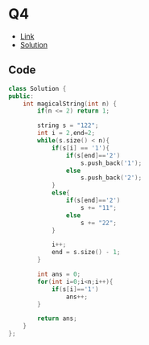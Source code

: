 # Q4

- [Link](https://leetcode.com/problems/magical-string/)
- [Solution](https://leetcode.com/problems/magical-string/submissions/878756863/)

## Code

```cpp
class Solution {
public:
    int magicalString(int n) {
        if(n <= 2) return 1;

        string s = "122";
        int i = 2,end=2;
        while(s.size() < n){
            if(s[i] == '1'){
                if(s[end]=='2')
                    s.push_back('1');
                else
                    s.push_back('2');
            }
            else{
                if(s[end]=='2')
                    s += "11";
                else
                    s += "22";
            }

            i++;
            end = s.size() - 1;
        }

        int ans = 0;
        for(int i=0;i<n;i++){
            if(s[i]=='1') 
                ans++;
        }

        return ans;
    }
};
```